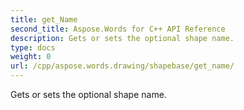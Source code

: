 ```yaml
---
title: get_Name
second_title: Aspose.Words for C++ API Reference
description: Gets or sets the optional shape name. 
type: docs
weight: 0
url: /cpp/aspose.words.drawing/shapebase/get_name/
---
```


Gets or sets the optional shape name. 

